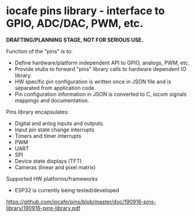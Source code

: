 # iocafe pins library - interface to GPIO, ADC/DAC, PWM, etc. 

<b>DRAFTING/PLANNING STAGE, NOT FOR SERIOUS USE.</b>

Function of the "pins" is to:
- Define hardware/platform independent API to GPIO, analogs, PWM, etc.
- Provide stubs to forward "pins" library calls to hardware dependent IO library.
- HW specific pin configuration is written once in JSON file and is separated from application code. 
- Pin configuration information in JSON is converted to C, iocom signals mappings and documentation. 

Pins library encapsulates:
- Digital and anlog inputs and outputs.
- Input pin state change interrupts
- Timers and timer interrupts
- PWM
- UART
- SPI
- Device state displays (TFT)
- Cameras (linear and pixel matrix)

Supported HW platforms/frameworks
- ESP32 is currently being tested/developed

https://github.com/iocafe/pins/blob/master/doc/190916-pins-library/190916-pins-library.pdf
